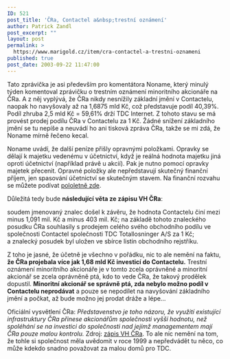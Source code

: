 ```yaml
---
ID: 521
post_title: 'ČRa, Contactel a&nbsp;trestní oznámení'
author: Patrick Zandl
post_excerpt: ""
layout: post
permalink: >
  https://www.marigold.cz/item/cra-contactel-a-trestni-oznameni
published: true
post_date: 2003-09-22 11:47:00
---
```

<P>Tato zprávička je asi především pro komentátora Noname, který minulý týden komentoval zprávičku o trestním oznámení minoritního akcionáře na ČRa. A z něj vyplývá, že ČRa nikdy nesnížily základní jmění v Contactelu, naopak ho navyšovaly až na 1,6875 mld Kč, což představuje podíl 40,39%. Podíl zhruba 2,5 mld Kč = 59,61% drží TDC Internet. Z tohoto stavu se má provést prodej podílu ČRa v Contactelu za 1 Kč. Žádné snížení základního jmění se tu nepíše a neuvádí ho ani tisková zpráva ČRa, takže se mi zdá, že Noname mírně řečeno kecal.</P>
<P>Noname uvádí, že další peníze přišly opravnými položkami. Opravky se dělají k majetku vedenému v účetnictví, když je reálná hodnota majetku jiná oproti účetnictví (například právě u akcií). Pak je nutno pomocí opravky majetek přecenit. Opravné položky ale nepředstavují skutečný finanční příjem, jen spasování účetnictví se skutečným stavem.&#160;Na finanční rozvahu se můžete podívat <A href="http://www.cra.cz/main.php?pageid=433&amp;lang=3" target=_blank>pololetně zde</A>.</P>
<P>Důležitá tedy bude <STRONG>následující věta ze zápisu VH ČRa</STRONG>: </P>
<P>soudem jmenovaný znalec došel k závěru, že hodnota Contactelu činí mezi minus 1,091 mil. Kč a minus 403 mil. Kč; na základě tohoto znaleckého posudku ČRa souhlasily s prodejem celého svého obchodního podílu ve společnosti Contactel společnosti TDC Totallosninger A/S za 1 Kč; a&#160;znalecký posudek byl uložen ve sbírce listin obchodního rejstříku.</P>
<P>Z toho je jasné, že účetně je všechno v pořádku, nic to ale nemění na faktu, <STRONG>že ČRa projebala více jak 1,68 mld Kč investicí do Contactelu.</STRONG> Trestní oznámení minoritního akcionáře je v tomto zcela oprávněné a minoritní akcionář se zcela oprávněně ptá, kdo to vede ČRa, že takový prodělek dopustil. <STRONG>Minoritní akcionář se správně ptá, zda nebylo možno podíl v Contactelu neprodávat</STRONG> a pouze se nepodílet na navyšování základního jmění a počkat, až bude možno jej prodat dráže a lépe...</P>
<P>Oficiální vysvětlení ČRa: <EM>Představenstvo je toho názoru, že využití existující infrastruktury ČRa přinese akcionářům společnosti vyšší hodnotu, než spoléhání se na investici do společnosti nad jejímž managementem mají ČRa pouze malou kontrolu.</EM> Zdroj: <A href="http://ipoint.financninoviny.cz/detail.php?article=24043" target=_blank>zápis VH ČRa</A>.&#160;To ale nic nemění na tom, že tohle si společnost měla uvědomit v roce 1999 a nepředvádět tu něco, co může kdekdo snadno považovat za malou domů pro TDC.</P>
